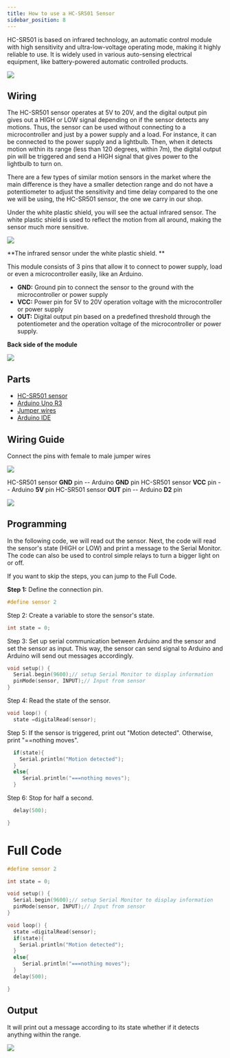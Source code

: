 ```yaml
---
title: How to use a HC-SR501 Sensor
sidebar_position: 8
---
```


HC-SR501 is based on infrared technology, an automatic control module with high sensitivity and ultra-low-voltage operating mode, making it highly reliable to use. It is widely used in various auto-sensing electrical equipment, like battery-powered automatic controlled products.

![](/img/docs/product_guide/2327_01.jpg)

## Wiring 
The HC-SR501 sensor operates at 5V to 20V, and the digital output pin gives out a HIGH or LOW signal depending on if the sensor detects any motions. Thus, the sensor can be used without connecting to a microcontroller and just by a power supply and a load. For instance, it can be connected to the power supply and a lightbulb. Then, when it detects motion within its range (less than 120 degrees, within 7m), the digital output pin will be triggered and send a HIGH signal that gives power to the lightbulb to turn on. 

There are a few types of similar motion sensors in the market where the main difference is they have a smaller detection range and do not have a potentiometer to adjust the sensitivity and time delay compared to the one we will be using, the HC-SR501 sensor, the one we carry in our shop.

Under the white plastic shield, you will see the actual infrared sensor. The white plastic shield is used to reflect the motion from all around, making the sensor much more sensitive.

![](/img/docs/product_guide/2327_01.png)

**The infrared sensor under the white plastic shield. **

This module consists of 3 pins that allow it to connect to power supply, load or even a microcontroller easily, like an Arduino. 

* **GND:** Ground pin to connect the sensor to the ground with the microcontroller or power supply
* **VCC:** Power pin for 5V to 20V operation voltage with the microcontroller or power supply
* **OUT:** Digital output pin based on a predefined threshold through the potentiometer and the operation voltage of the microcontroller or power supply.

**Back side of the module**

![](/img/docs/product_guide/2327_02.jpg)

## Parts
* [HC-SR501 sensor](https://www.canadarobotix.com/products/2327)
* [Arduino Uno R3](https://www.canadarobotix.com/products/60)
* [Jumper wires](https://www.canadarobotix.com/products/922)
* [Arduino IDE](https://www.arduino.cc/en/software)

## Wiring Guide
Connect the pins with female to male jumper wires

![](/img/docs/product_guide/2327_02.png)

HC-SR501 sensor **GND** pin -- Arduino **GND** pin
HC-SR501 sensor **VCC** pin -- Arduino **5V** pin 
HC-SR501 sensor **OUT** pin -- Arduino **D2** pin 

![](/img/docs/product_guide/2327_03.png)

## Programming 
In the following code, we will read out the sensor. Next, the code will read the sensor's state (HIGH or LOW) and print a message to the Serial Monitor. The code can also be used to control simple relays to turn a bigger light on or off. 

If you want to skip the steps, you can jump to the Full Code.

**Step 1:** Define the connection pin. 

```c
#define sensor 2
```

Step 2: Create a variable to store the sensor's state. 

```c
int state = 0;
```

Step 3: Set up serial communication between Arduino and the sensor and set the sensor as input. This way, the sensor can send signal to Arduino and Arduino will send out messages accordingly. 

```c
void setup() {
  Serial.begin(9600);// setup Serial Monitor to display information
  pinMode(sensor, INPUT);// Input from sensor
}
```

Step 4: Read the state of the sensor.

```c
void loop() {
  state =digitalRead(sensor);
```

Step 5: If the sensor is triggered, print out "Motion detected". Otherwise, print "==nothing moves".

```c
  if(state){
    Serial.println("Motion detected");
  }
  else{
     Serial.println("===nothing moves");
  }
```

Step 6: Stop for half a second.  

```c
  delay(500);

}
```

# Full Code

```c
#define sensor 2

int state = 0;

void setup() {
  Serial.begin(9600);// setup Serial Monitor to display information
  pinMode(sensor, INPUT);// Input from sensor
}

void loop() {
  state =digitalRead(sensor);
  if(state){
    Serial.println("Motion detected");
  }
  else{
     Serial.println("===nothing moves");
  }
  delay(500);

}
```

## Output 
It will print out a message according to its state whether if it detects anything within the range. 

![](/img/docs/product_guide/2327_04.png)